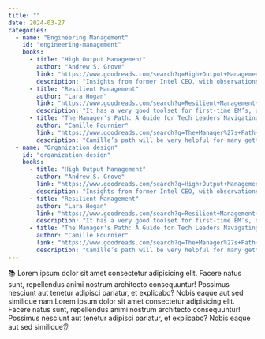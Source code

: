 ```yaml
---
title: ""
date: 2024-03-27
categories:
  - name: "Engineering Management"
    id: "engineering-management"
    books:
      - title: "High Output Management"
        author: "Andrew S. Grove"
        link: "https://www.goodreads.com/search?q=High+Output+Management+Andrew+S.+Grove"
        description: "Insights from former Intel CEO, with observations on how to make an organization effective at scale. Great insights on the importance of culture, leadership, and decision-making, and how to manage people and teams to maximize productivity (for the overall organization)."
      - title: "Resilient Management"
        author: "Lara Hogan"
        link: "https://www.goodreads.com/search?q=Resilient+Management+Lara+Hogan"
        description: "It has a very good toolset for first-time EM’s, or for anyone that wants to review some proven ways of working. It is structured in 5 chapters (“Meet your team”, “Grow your teammates”, “Set clear expectations”, “Communicate Effectively” and “Build resiliency”), and it’s full of good tips, with a human-centric approach. Very useful for these turbulent times!"
      - title: "The Manager's Path: A Guide for Tech Leaders Navigating Growth and Change"
        author: "Camille Fournier"
        link: "https://www.goodreads.com/search?q=The+Manager%27s+Path+Camille+Fournier"
        description: "Camille’s path will be very helpful for many getting into the technical management track. She went from Tech Lead to CTO - and describes the challenges as she switched roles. It served me to realize that once you’re managing people - that has to be the main priority, and the IC track (ie: fixing problems, developing) comes to a second place, or you end being a very weak and non present manager."
  - name: "Organization design"
    id: "organization-design"
    books:
      - title: "High Output Management"
        author: "Andrew S. Grove"
        link: "https://www.goodreads.com/search?q=High+Output+Management+Andrew+S.+Grove"
        description: "Insights from former Intel CEO, with observations on how to make an organization effective at scale. Great insights on the importance of culture, leadership, and decision-making, and how to manage people and teams to maximize productivity (for the overall organization)."
      - title: "Resilient Management"
        author: "Lara Hogan"
        link: "https://www.goodreads.com/search?q=Resilient+Management+Lara+Hogan"
        description: "It has a very good toolset for first-time EM’s, or for anyone that wants to review some proven ways of working. It is structured in 5 chapters (“Meet your team”, “Grow your teammates”, “Set clear expectations”, “Communicate Effectively” and “Build resiliency”), and it’s full of good tips, with a human-centric approach. Very useful for these turbulent times!"
      - title: "The Manager's Path: A Guide for Tech Leaders Navigating Growth and Change"
        author: "Camille Fournier"
        link: "https://www.goodreads.com/search?q=The+Manager%27s+Path+Camille+Fournier"
        description: "Camille’s path will be very helpful for many getting into the technical management track. She went from Tech Lead to CTO - and describes the challenges as she switched roles. It served me to realize that once you’re managing people - that has to be the main priority, and the IC track (ie: fixing problems, developing) comes to a second place, or you end being a very weak and non present manager."
---
```


📚 Lorem ipsum dolor sit amet consectetur adipisicing elit. Facere natus sunt, repellendus animi nostrum architecto consequuntur! Possimus nesciunt aut tenetur adipisci pariatur, et explicabo? Nobis eaque aut sed similique nam.Lorem ipsum dolor sit amet consectetur adipisicing elit. Facere natus sunt, repellendus animi nostrum architecto consequuntur! Possimus nesciunt aut tenetur adipisci pariatur, et explicabo? Nobis eaque aut sed similique👂
